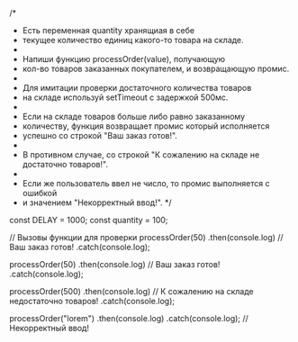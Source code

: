 /*
 * Есть переменная quantity хранящиая в себе
 * текущее количество единиц какого-то товара на складе.
 * 
 * Напиши функцию processOrder(value), получающую
 * кол-во товаров заказанных покупателем, и возвращающую промис.
 * 
 * Для имитации проверки достаточного количества товаров
 * на складе используй setTimeout с задержкой 500мс.
 * 
 * Если на складе товаров больше либо равно заказанному
 * количеству, функция возвращает промис который исполняется
 * успешно со строкой "Ваш заказ готов!".
 * 
 * В противном случае, со строкой "К сожалению на складе не достаточно товаров!".
 * 
 * Если же пользователь ввел не число, то промис выполняется с ошибкой
 * и значением "Некорректный ввод!".
*/

const DELAY = 1000;
const quantity = 100;

// Вызовы функции для проверки
processOrder(50)
  .then(console.log) // Ваш заказ готов!
  .catch(console.log);

processOrder(50)
  .then(console.log) // Ваш заказ готов!
  .catch(console.log);

processOrder(500)
  .then(console.log) // К сожалению на складе недостаточно товаров!
  .catch(console.log);

processOrder("lorem")
  .then(console.log)
  .catch(console.log); // Некорректный ввод!
